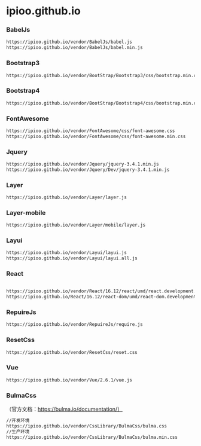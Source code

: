 # ipioo.github.io



### BabelJs

```html
https://ipioo.github.io/vendor/BabelJs/babel.js
https://ipioo.github.io/vendor/BabelJs/babel.min.js
```

### Bootstrap3

```html
https://ipioo.github.io/vendor/BootStrap/Bootstrap3/css/bootstrap.min.css
```

### Bootstrap4

```html
https://ipioo.github.io/vendor/BootStrap/Bootstrap4/css/bootstrap.min.css
```

### FontAwesome

```html
https://ipioo.github.io/vendor/FontAwesome/css/font-awesome.css
https://ipioo.github.io/vendor/FontAwesome/css/font-awesome.min.css
```


### Jquery

```html
https://ipioo.github.io/vendor/Jquery/jquery-3.4.1.min.js
https://ipioo.github.io/vendor/Jquery/Dev/jquery-3.4.1.min.js
```


### Layer

```html
https://ipioo.github.io/vendor/Layer/layer.js

```


### Layer-mobile

```html
https://ipioo.github.io/vendor/Layer/mobile/layer.js
```

### Layui

```html
https://ipioo.github.io/vendor/Layui/layui.js
https://ipioo.github.io/vendor/Layui/layui.all.js
```

### React

```html

https://ipioo.github.io/vendor/React/16.12/react/umd/react.development.js
https://ipioo.github.io/React/16.12/react-dom/umd/react-dom.development.js
```

### RepuireJs

```html
https://ipioo.github.io/vendor/RepuireJs/require.js
```



### ResetCss

```html
https://ipioo.github.io/vendor/ResetCss/reset.css
```



### Vue

```html
https://ipioo.github.io/vendor/Vue/2.6.1/vue.js
```

### BulmaCss

（官方文档：https://bulma.io/documentation/）

```html
//开发环境
https://ipioo.github.io/vendor/CssLibrary/BulmaCss/bulma.css
//生产环境
https://ipioo.github.io/vendor/CssLibrary/BulmaCss/bulma.min.css
```




